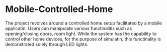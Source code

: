 # Mobile-Controlled-Home
The project revolves around a controlled home setup facilitated by a mobile applicatin. Users can manipulate various functinalitis such as opening/closing doors, room light. While the system has the capability to control other home devices, for the purpose of simulatin, this functinality is demonstrated solely through LED lights.
